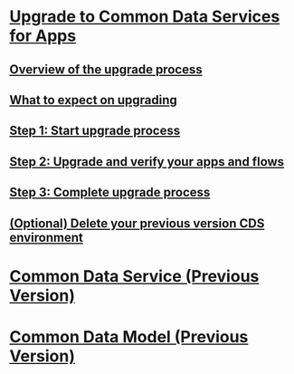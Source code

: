 # [Upgrade to Common Data Services for Apps](introduction-upgrade-cds.md)
## [Overview of the upgrade process](upgrade-overview.md)
## [What to expect on upgrading](what-to-expect.md)
## [Step 1: Start upgrade process](start-upgrade-process.md)
## [Step 2: Upgrade and verify your apps and flows](upgrade-verify-apps-flows.md)
## [Step 3: Complete upgrade process](complete-upgrade-process.md)
## [(Optional) Delete your previous version CDS environment](delete-cds-environment.md)

# [Common Data Service (Previous Version)](/common-data-service/entity-reference/introduction)
# [Common Data Model (Previous Version)](/common-data-model/)
